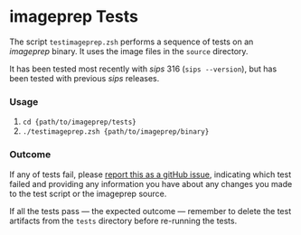 # imageprep Tests #

The script `testimageprep.zsh` performs a sequence of tests on an *imageprep* binary. It uses the image files in the `source` directory.

It has been tested most recently with *sips* 316 (`sips --version`), but has been tested with previous *sips* releases.

### Usage ###

1. `cd {path/to/imageprep/tests}`
1. `./testimageprep.zsh {path/to/imageprep/binary}`

### Outcome ###

If any of tests fail, please [report this as a gitHub issue](https://github.com/smittytone/imageprep/issues), indicating which test failed and providing any information you have about any changes you made to the test script or the imageprep source.

If all the tests pass — the expected outcome — remember to delete the test artifacts from the `tests` directory before re-running the tests.
